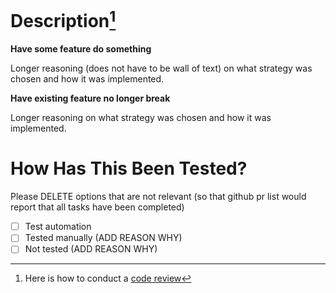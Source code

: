 # Description[^1]

**Have some feature do something**

Longer reasoning (does not have to be wall of text) on what strategy was chosen and how it was implemented.

**Have existing feature no longer break**

Longer reasoning on what strategy was chosen and how it was implemented.

# How Has This Been Tested?

Please DELETE options that are not relevant (so that github pr list would report that all tasks have been completed)

- [ ] Test automation
- [ ] Tested manually (ADD REASON WHY)
- [ ] Not tested (ADD REASON WHY)

[^1]: Here is how to conduct a [code review](https://katanaos.atlassian.net/wiki/spaces/EN/pages/82116626/How+to+conduct+Code+Review)
